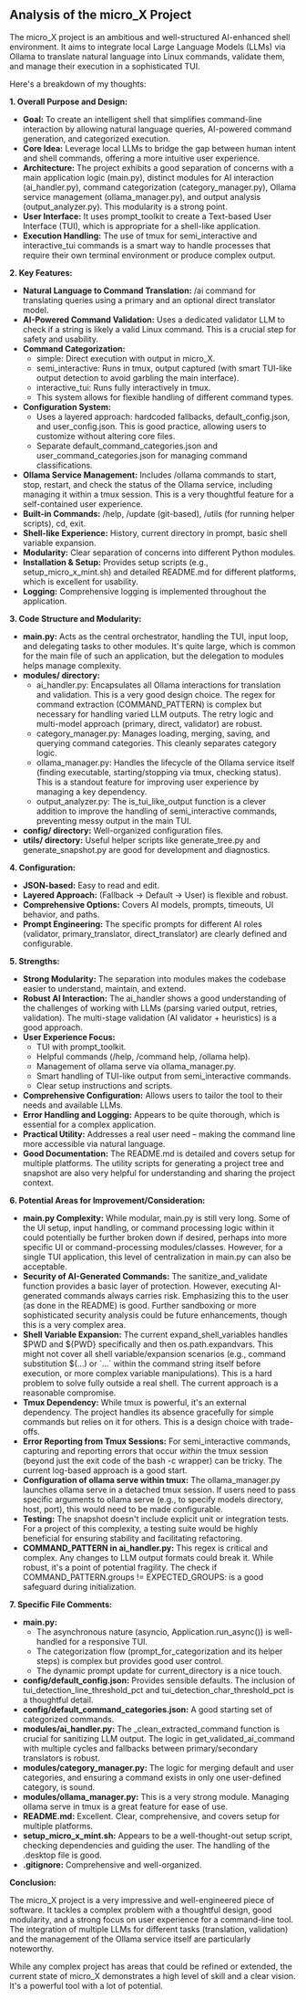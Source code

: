 ## **Analysis of the micro\_X Project**

The micro\_X project is an ambitious and well-structured AI-enhanced shell environment. It aims to integrate local Large Language Models (LLMs) via Ollama to translate natural language into Linux commands, validate them, and manage their execution in a sophisticated TUI.

Here's a breakdown of my thoughts:

**1\. Overall Purpose and Design:**

* **Goal:** To create an intelligent shell that simplifies command-line interaction by allowing natural language queries, AI-powered command generation, and categorized execution.  
* **Core Idea:** Leverage local LLMs to bridge the gap between human intent and shell commands, offering a more intuitive user experience.  
* **Architecture:** The project exhibits a good separation of concerns with a main application logic (main.py), distinct modules for AI interaction (ai\_handler.py), command categorization (category\_manager.py), Ollama service management (ollama\_manager.py), and output analysis (output\_analyzer.py). This modularity is a strong point.  
* **User Interface:** It uses prompt\_toolkit to create a Text-based User Interface (TUI), which is appropriate for a shell-like application.  
* **Execution Handling:** The use of tmux for semi\_interactive and interactive\_tui commands is a smart way to handle processes that require their own terminal environment or produce complex output.

**2\. Key Features:**

* **Natural Language to Command Translation:** /ai command for translating queries using a primary and an optional direct translator model.  
* **AI-Powered Command Validation:** Uses a dedicated validator LLM to check if a string is likely a valid Linux command. This is a crucial step for safety and usability.  
* **Command Categorization:**  
  * simple: Direct execution with output in micro\_X.  
  * semi\_interactive: Runs in tmux, output captured (with smart TUI-like output detection to avoid garbling the main interface).  
  * interactive\_tui: Runs fully interactively in tmux.  
  * This system allows for flexible handling of different command types.  
* **Configuration System:**  
  * Uses a layered approach: hardcoded fallbacks, default\_config.json, and user\_config.json. This is good practice, allowing users to customize without altering core files.  
  * Separate default\_command\_categories.json and user\_command\_categories.json for managing command classifications.  
* **Ollama Service Management:** Includes /ollama commands to start, stop, restart, and check the status of the Ollama service, including managing it within a tmux session. This is a very thoughtful feature for a self-contained user experience.  
* **Built-in Commands:** /help, /update (git-based), /utils (for running helper scripts), cd, exit.  
* **Shell-like Experience:** History, current directory in prompt, basic shell variable expansion.  
* **Modularity:** Clear separation of concerns into different Python modules.  
* **Installation & Setup:** Provides setup scripts (e.g., setup\_micro\_x\_mint.sh) and detailed README.md for different platforms, which is excellent for usability.  
* **Logging:** Comprehensive logging is implemented throughout the application.

**3\. Code Structure and Modularity:**

* **main.py:** Acts as the central orchestrator, handling the TUI, input loop, and delegating tasks to other modules. It's quite large, which is common for the main file of such an application, but the delegation to modules helps manage complexity.  
* **modules/ directory:**  
  * ai\_handler.py: Encapsulates all Ollama interactions for translation and validation. This is a very good design choice. The regex for command extraction (COMMAND\_PATTERN) is complex but necessary for handling varied LLM outputs. The retry logic and multi-model approach (primary, direct, validator) are robust.  
  * category\_manager.py: Manages loading, merging, saving, and querying command categories. This cleanly separates category logic.  
  * ollama\_manager.py: Handles the lifecycle of the Ollama service itself (finding executable, starting/stopping via tmux, checking status). This is a standout feature for improving user experience by managing a key dependency.  
  * output\_analyzer.py: The is\_tui\_like\_output function is a clever addition to improve the handling of semi\_interactive commands, preventing messy output in the main TUI.  
* **config/ directory:** Well-organized configuration files.  
* **utils/ directory:** Useful helper scripts like generate\_tree.py and generate\_snapshot.py are good for development and diagnostics.

**4\. Configuration:**

* **JSON-based:** Easy to read and edit.  
* **Layered Approach:** (Fallback \-\> Default \-\> User) is flexible and robust.  
* **Comprehensive Options:** Covers AI models, prompts, timeouts, UI behavior, and paths.  
* **Prompt Engineering:** The specific prompts for different AI roles (validator, primary\_translator, direct\_translator) are clearly defined and configurable.

**5\. Strengths:**

* **Strong Modularity:** The separation into modules makes the codebase easier to understand, maintain, and extend.  
* **Robust AI Interaction:** The ai\_handler shows a good understanding of the challenges of working with LLMs (parsing varied output, retries, validation). The multi-stage validation (AI validator \+ heuristics) is a good approach.  
* **User Experience Focus:**  
  * TUI with prompt\_toolkit.  
  * Helpful commands (/help, /command help, /ollama help).  
  * Management of ollama serve via ollama\_manager.py.  
  * Smart handling of TUI-like output from semi\_interactive commands.  
  * Clear setup instructions and scripts.  
* **Comprehensive Configuration:** Allows users to tailor the tool to their needs and available LLMs.  
* **Error Handling and Logging:** Appears to be quite thorough, which is essential for a complex application.  
* **Practical Utility:** Addresses a real user need – making the command line more accessible via natural language.  
* **Good Documentation:** The README.md is detailed and covers setup for multiple platforms. The utility scripts for generating a project tree and snapshot are also very helpful for understanding and sharing the project context.

**6\. Potential Areas for Improvement/Consideration:**

* **main.py Complexity:** While modular, main.py is still very long. Some of the UI setup, input handling, or command processing logic within it could potentially be further broken down if desired, perhaps into more specific UI or command-processing modules/classes. However, for a single TUI application, this level of centralization in main.py can also be acceptable.  
* **Security of AI-Generated Commands:** The sanitize\_and\_validate function provides a basic layer of protection. However, executing AI-generated commands always carries risk. Emphasizing this to the user (as done in the README) is good. Further sandboxing or more sophisticated security analysis could be future enhancements, though this is a very complex area.  
* **Shell Variable Expansion:** The current expand\_shell\_variables handles $PWD and ${PWD} specifically and then os.path.expandvars. This might not cover all shell variable/expansion scenarios (e.g., command substitution $(...) or \`...\` within the command string itself before execution, or more complex variable manipulations). This is a hard problem to solve fully outside a real shell. The current approach is a reasonable compromise.  
* **Tmux Dependency:** While tmux is powerful, it's an external dependency. The project handles its absence gracefully for simple commands but relies on it for others. This is a design choice with trade-offs.  
* **Error Reporting from Tmux Sessions:** For semi\_interactive commands, capturing and reporting errors that occur *within* the tmux session (beyond just the exit code of the bash \-c wrapper) can be tricky. The current log-based approach is a good start.  
* **Configuration of ollama serve within tmux:** The ollama\_manager.py launches ollama serve in a detached tmux session. If users need to pass specific arguments to ollama serve (e.g., to specify models directory, host, port), this would need to be made configurable.  
* **Testing:** The snapshot doesn't include explicit unit or integration tests. For a project of this complexity, a testing suite would be highly beneficial for ensuring stability and facilitating refactoring.  
* **COMMAND\_PATTERN in ai\_handler.py:** This regex is critical and complex. Any changes to LLM output formats could break it. While robust, it's a point of potential fragility. The check if COMMAND\_PATTERN.groups \!= EXPECTED\_GROUPS: is a good safeguard during initialization.

**7\. Specific File Comments:**

* **main.py:**  
  * The asynchronous nature (asyncio, Application.run\_async()) is well-handled for a responsive TUI.  
  * The categorization flow (prompt\_for\_categorization and its helper steps) is complex but provides good user control.  
  * The dynamic prompt update for current\_directory is a nice touch.  
* **config/default\_config.json:** Provides sensible defaults. The inclusion of tui\_detection\_line\_threshold\_pct and tui\_detection\_char\_threshold\_pct is a thoughtful detail.  
* **config/default\_command\_categories.json:** A good starting set of categorized commands.  
* **modules/ai\_handler.py:** The \_clean\_extracted\_command function is crucial for sanitizing LLM output. The logic in get\_validated\_ai\_command with multiple cycles and fallbacks between primary/secondary translators is robust.  
* **modules/category\_manager.py:** The logic for merging default and user categories, and ensuring a command exists in only one user-defined category, is sound.  
* **modules/ollama\_manager.py:** This is a very strong module. Managing ollama serve in tmux is a great feature for ease of use.  
* **README.md:** Excellent. Clear, comprehensive, and covers setup for multiple platforms.  
* **setup\_micro\_x\_mint.sh:** Appears to be a well-thought-out setup script, checking dependencies and guiding the user. The handling of the .desktop file is good.  
* **.gitignore:** Comprehensive and well-organized.

**Conclusion:**

The micro\_X project is a very impressive and well-engineered piece of software. It tackles a complex problem with a thoughtful design, good modularity, and a strong focus on user experience for a command-line tool. The integration of multiple LLMs for different tasks (translation, validation) and the management of the Ollama service itself are particularly noteworthy.

While any complex project has areas that could be refined or extended, the current state of micro\_X demonstrates a high level of skill and a clear vision. It's a powerful tool with a lot of potential.